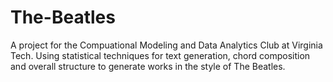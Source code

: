 # The-Beatles
A project for the Compuational Modeling and Data Analytics Club at Virginia Tech.  Using statistical techniques for text generation, chord composition and overall structure to generate works in the style of The Beatles.
